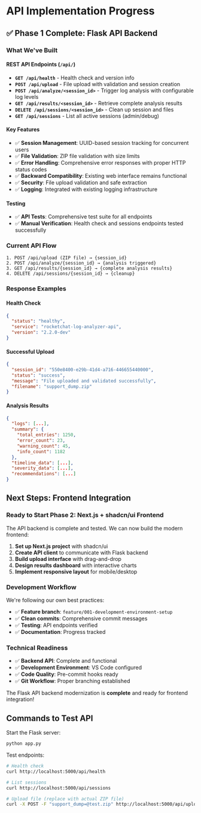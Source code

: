 # API Implementation Progress

## ✅ **Phase 1 Complete: Flask API Backend**

### **What We've Built**

#### **REST API Endpoints** (`/api/`)
- **`GET /api/health`** - Health check and version info
- **`POST /api/upload`** - File upload with validation and session creation
- **`POST /api/analyze/<session_id>`** - Trigger log analysis with configurable log levels
- **`GET /api/results/<session_id>`** - Retrieve complete analysis results
- **`DELETE /api/sessions/<session_id>`** - Clean up session and files
- **`GET /api/sessions`** - List all active sessions (admin/debug)

#### **Key Features**
- ✅ **Session Management**: UUID-based session tracking for concurrent users
- ✅ **File Validation**: ZIP file validation with size limits
- ✅ **Error Handling**: Comprehensive error responses with proper HTTP status codes
- ✅ **Backward Compatibility**: Existing web interface remains functional
- ✅ **Security**: File upload validation and safe extraction
- ✅ **Logging**: Integrated with existing logging infrastructure

#### **Testing**
- ✅ **API Tests**: Comprehensive test suite for all endpoints
- ✅ **Manual Verification**: Health check and sessions endpoints tested successfully

### **Current API Flow**

```
1. POST /api/upload (ZIP file) → {session_id}
2. POST /api/analyze/{session_id} → {analysis triggered}
3. GET /api/results/{session_id} → {complete analysis results}
4. DELETE /api/sessions/{session_id} → {cleanup}
```

### **Response Examples**

#### **Health Check**
```json
{
  "status": "healthy",
  "service": "rocketchat-log-analyzer-api", 
  "version": "2.2.0-dev"
}
```

#### **Successful Upload**
```json
{
  "session_id": "550e8400-e29b-41d4-a716-446655440000",
  "status": "success",
  "message": "File uploaded and validated successfully",
  "filename": "support_dump.zip"
}
```

#### **Analysis Results**
```json
{
  "logs": [...],
  "summary": {
    "total_entries": 1250,
    "error_count": 23,
    "warning_count": 45,
    "info_count": 1182
  },
  "timeline_data": [...],
  "severity_data": [...],
  "recommendations": [...]
}
```

## **Next Steps: Frontend Integration**

### **Ready to Start Phase 2: Next.js + shadcn/ui Frontend**

The API backend is complete and tested. We can now build the modern frontend:

1. **Set up Next.js project** with shadcn/ui
2. **Create API client** to communicate with Flask backend
3. **Build upload interface** with drag-and-drop
4. **Design results dashboard** with interactive charts
5. **Implement responsive layout** for mobile/desktop

### **Development Workflow**

We're following our own best practices:
- ✅ **Feature branch**: `feature/001-development-environment-setup`
- ✅ **Clean commits**: Comprehensive commit messages
- ✅ **Testing**: API endpoints verified
- ✅ **Documentation**: Progress tracked

### **Technical Readiness**

- ✅ **Backend API**: Complete and functional
- ✅ **Development Environment**: VS Code configured
- ✅ **Code Quality**: Pre-commit hooks ready
- ✅ **Git Workflow**: Proper branching established

The Flask API backend modernization is **complete** and ready for frontend integration!

## **Commands to Test API**

Start the Flask server:
```bash
python app.py
```

Test endpoints:
```bash
# Health check
curl http://localhost:5000/api/health

# List sessions  
curl http://localhost:5000/api/sessions

# Upload file (replace with actual ZIP file)
curl -X POST -F "support_dump=@test.zip" http://localhost:5000/api/upload
```
